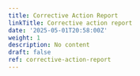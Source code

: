 ```yaml
---
title: Corrective Action Report
linkTitle: Corrective action report
date: '2025-05-01T20:58:00Z'
weight: 1
description: No content
draft: false
ref: corrective-action-report
---
```


